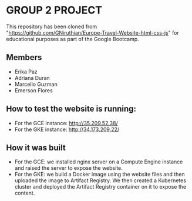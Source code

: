 # GROUP 2 PROJECT

This repository has been cloned from "https://github.com/GNiruthian/Europe-Travel-Website-html-css-js" for educational purposes as part of the Google Bootcamp.

## Members

- Erika Paz
- Adriana Duran
- Marcello Guzman
- Emerson Flores

## How to test the website is running:

- For the GCE instance: http://35.209.52.38/
- For the GKE instance: http://34.173.209.22/

## How it was built

- For the GCE: we installed nginx server on a Compute Engine instance and raised the server to expose the website.
- For the GKE: we build a Docker image using the website files and then uploaded the image to Artifact Registry. We then created a Kubernetes cluster and deployed the Artifact Registry container on it to expose the content.
